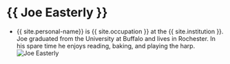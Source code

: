 # {{ Joe Easterly }}
- {{ site.personal-name}} is {{ site.occupation }} at the {{ site.institution }}. Joe graduated from the University at Buffalo and lives in Rochester. In his spare time he enjoys reading, baking, and playing the harp.
![Joe Easterly](https://joeeasterly.github.io/img/joe.jpg)
